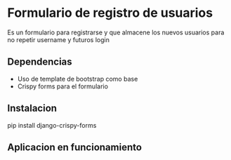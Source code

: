 
# Formulario de registro de usuarios

Es un formulario para registrarse y que almacene los nuevos usuarios para no repetir username y futuros login

## Dependencias 

- Uso de template de bootstrap como base
- Crispy forms para el formulario

## Instalacion 

  pip install django-crispy-forms


## Aplicacion en funcionamiento



